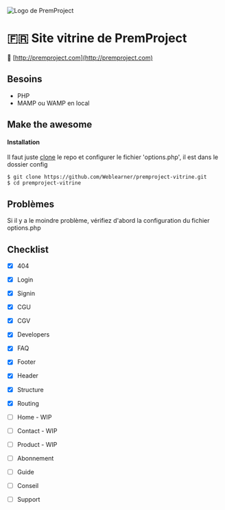 
![Logo de PremProject](http://commit.guillaumelebelt.fr/prem/src/images/logos/logo.png)

# :fr: Site vitrine de PremProject
 🚀 [http://premproject.com](http://premproject.com)

## Besoins
- PHP
- MAMP ou WAMP en local

## Make the awesome

#### Installation
Il faut juste [clone](github-windows://openRepo/https://github.com/Weblearner/premproject-vitrine.git) le repo
et configurer le fichier 'options.php', il est dans le dossier config
```shell
$ git clone https://github.com/Weblearner/premproject-vitrine.git
$ cd premproject-vitrine
```

## Problèmes
Si il y a le moindre problème, vérifiez d'abord la configuration du fichier options.php

## Checklist 

- [x] 404
- [x] Login
- [x] Signin
- [x] CGU
- [x] CGV
- [x] Developers
- [x] FAQ
- [x] Footer
- [x] Header
- [x] Structure
- [x] Routing
- [ ] Home - WIP
- [ ] Contact - WIP
- [ ] Product - WIP
- [ ] Abonnement
- [ ] Guide
- [ ] Conseil
- [ ] Support


